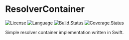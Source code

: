 # ResolverContainer

[![License](https://img.shields.io/badge/license-MIT-ff69b4.svg)](https://github.com/kzlekk/ResolverContainer/raw/master/LICENSE)
[![Language](https://img.shields.io/badge/swift-5.0-orange.svg)](https://swift.org/blog/swift-5-released/)
[![Build Status](https://travis-ci.com/kzlekk/ResolverContainer.svg?branch=master)](https://travis-ci.com/kzlekk/ResolverContainer)
[![Coverage Status](https://coveralls.io/repos/github/kzlekk/ResolverContainer/badge.svg?branch=master)](https://coveralls.io/github/kzlekk/ResolverContainer?branch=master)

Simple resolver container implementation written in Swift.
